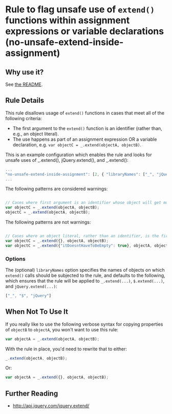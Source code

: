 # Rule to flag unsafe use of `extend()` functions within assignment expressions or variable declarations (no-unsafe-extend-inside-assignment)

## Why use it?

See [the README](../../README.md]).

## Rule Details

This rule disallows usage of `extend()` functions in cases that meet all of the following criteria:

 * The first argument to the `extend()` function is an identifier (rather than, e.g., an object literal).
 * The use happens as part of an assignment expression OR a variable declaration, e.g. `var objectC = _.extend(objectA, objectB)`.

This is an example configuration which enables the rule and looks for unsafe uses of _.extend(), jQuery.extend(), and _.extend():
```js
...
"no-unsafe-extend-inside-assignment": [2, { "libraryNames": ["_", "jQuery", "$"] }]
...
```

The following patterns are considered warnings:

```js

// Cases where first argument is an identifier whose object will get mutated
var objectC = _.extend(objectA, objectB);
objectC = _.extend(objectA, objectB);
```

The following patterns are not warnings:

```js

// Cases where an object literal, rather than an identifier, is the first argument to `extend()`
var objectC = _.extend({}, objectA, objectB);
var objectC = _.extend({"itDoesntHaveToBeEmpty": true}, objectA, objectB);
```

### Options

The (optional) `libraryNames` option specifies the names of objects on which `extend()` calls should be subjected to the rule, and defaults to the following, which ensures that the rule will be applied to `_.extend(...)`, `$.extend(...)`, and `jQuery.extend(...)`:

```js
["_", "$", "jQuery"]
```


## When Not To Use It

If you really like to use the following verbose syntax for copying properties of `objectB` to `objectA`, you won't want to use this rule:

```js
var objectA = _.extend(objectA, objectB);
```

With the rule in place, you'd need to rewrite that to either:
```js
_.extend(objectA, objectB);
```

Or:
```js
var objectA = _.extend({}, objectA, objectB);
```



## Further Reading

* http://api.jquery.com/jquery.extend/
